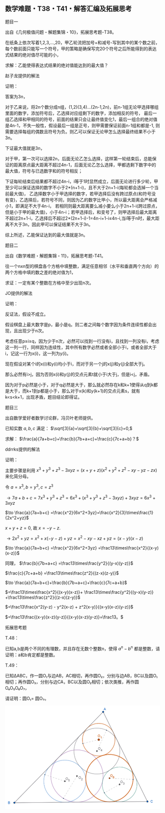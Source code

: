 ## 数学难题・T38・T41・解答汇编及拓展思考

题目一

出自《几何极值问题・解题集锦・10》，拓展思考题-T38。

在纸条上依次写着1,2,3,...,20，甲乙轮流把加号+和减号-写到其中的某个数之前，每个数前面只能写一个符号，甲的策略是确保写完20个符号之后所能得到的表达式结果的绝对值尽可能的小，

求解：乙能使得表达式结果的绝对值能达到的最大值？

赵子龙提供的解法

证明：

答案为3n，

对于乙来说，将2n个数分成n组，(1,2)(3,4)...(2n-1,2n)，前n-1组无论甲选择哪组里面的数字，添加符号后，乙选择对应组剩下的数字，添加相反的符号，
最后一组乙选择和甲相同的符号，前面的结果只会让最终值变化1，最后一组合的绝对值是4n-1，不失一般性，假设最后一组是正号，则甲需要保证前面n-1组和都是-1,
则需要选择每组的偶数且符号为负。则乙可以保证无论甲怎么选择最终结果不小于3n。

下证最大值就是3n，

对于甲，第一次可以选择2n，后面无论乙怎么选择，这样第一轮结束后，总能保证的距离原点最大距离不超过4n-1，后面无论乙怎么选择，甲都选剩下数字中的最大值，符号与已选数字和的符号相反；

下证每轮结束后结果都不超过4n-i，i等于1时显然成立，后面无论进行多少轮，甲至少可以保证选择的数字不小于2*(n+1-i)，且不大于2n+1-i(每轮都会选掉一个当前最大值)，
乙选择数字小于甲选择的数字，若甲选择后没有跨过原点(和符号没有变)，乙选择后，若符号不同，则因为乙的数字比甲小，所以最大距离会严格减小1，即满足不大于4n-i，
若相同则最大距离要么减小要么小于2n+1-i(跨过原点，但是小于甲的最大值)，小于4n-i；若甲选择后，和变号了，则甲选择后最大距离不超过2n+1-i，乙选择后不超过2*(2n+1-i)-1=4n-i+1-i≤4n-i,当i等于n时，最大距离不大于3n，因此甲可以保证结果不大于3n。

综上所述，乙能保证达到的最大值就是3n。

题目二

出自《数学难题・解题集锦・11》，拓展思考题-T41。

往一个nxn型的棋盘各个方格中填整数，满足任意相邻（水平和垂直两个方向）的两个方格中填的数之差的绝对值为1，

求证：一定有某个整数在方格中至少出现n次。

JO提供的解法

证明：

反证法，假设不成立。

假设棋盘上最大数字是p，最小是q。则二者之间每个数字因为条件连续性都会出现，且出现少于n次。

考虑任意p≥i≥q，因为少于n次，必然可以找到一行没有i，且找到一列没有i，考虑这一列一行，同样因为连续性，其中所有数字必然或者全部小于i，或者全部大于i，记这一行为x(i)，这一列为y(i)。

现在假设对某个i的x(i)和y(i)均小于i，而对于另一个j的x(j)和y(j)全部大于j。

那么必然有i>j，因为否则x(i)和y(j)的交点元素t就小于i大于j，但是i<j，矛盾。

因为对于p必然是小于，对于q必然是大于，那么就必然存在k和k+1使得从q到k都是大于，而k+1到p都是小于，那么对于x(k)和y(k+1)的交点元素s，就有k<s<k+1，出现矛盾，题目结论即得证。

题目三

出自数学爱好者数学讨论群，冯贝叶老师提供。

已知实数 $a,b,c$ 满足： $\sqrt[3]{a}+\sqrt[3]{b}+\sqrt[3]{c}=0,$

求解： $\frac{a}{7a+b+c}+\frac{b}{7b+a+c}+\frac{c}{7c+a+b}？$

ddrrks提供的解法

证明：

主要步骤是利用 $x^3+y^3+z^3-3xyz = (x+y+z)(x^2+y^2+z^2-xy-yz-zx)$ 来化简分母。

令 $a= x^3,b= y^3,c=z^3$ 

$\to 7a+b+c = 7x^3+y^3+z^3 = 6x^3+(x^3+y^3+z^3-3xyz)+3xyz = 6x^3+3xyz$

$\to \frac{a}{7a+b+c} =\frac{x^2}{6x^2+3yz}=\frac{x^2}{3}\times\frac{1}{2x^2+yz}$

$x+y+z = 0,$ 故 $x= -y-z.$

$\to 2x^2+yz = x^2+x(-y-z)+yz = x^2-xy-xz+yz =(x-y)(x-z)$

$\to \frac{a}{7a+b+c} =\frac{x^2}{6x^2+3yz} =\frac13\times\frac{x^2}{(x-y)(x-z)}$

同理， $\frac{b}{7b+a+c} =\frac13\times\frac{y^2}{(y-x)(y-z)}$

$\frac{c}{7c+a+b} =\frac13\times\frac{z^2}{(z-x)(z-y)}$

$\to \frac{a}{7a+b+c}+\frac{b}{7b+a+c}+\frac{c}{7c+a+b}$

$=\frac13\times\frac{x^2}{(x-y)(x-z)}+ \frac13\times\frac{y^2}{(y-x)(y-z)} +\frac13\times\frac{z^2}{(z-x)(z-y)}$

$=\frac13\frac{x^2(y-z) - y^2(x-z) + z^2(x-y)}{(x-y)(x-z)(y-z)}$

$=\frac13\frac{(x-y)(x-z)(y-z)}{(x-y)(x-z)(y-z)}=\frac13。$

拓展思考题

T.48：

已知a,b是两个不同的有理数，并且存在无数个整数n，使得 $a^n-b^n$ 都是整数，请证明：a和b肯定都是整数。

T.49：

已知∆ABC，作一圆O₁与边AB，AC相切，再作圆O₂，分别与边AB，BC以及圆O₁相切；再作圆O₃，分别与边CA，BC以及圆O₂相切；依次类推，再作圆O₄O₅O₆O₇，

请证明：圆O₁= 圆O₇。

![图](/pics/p101-1.png)

